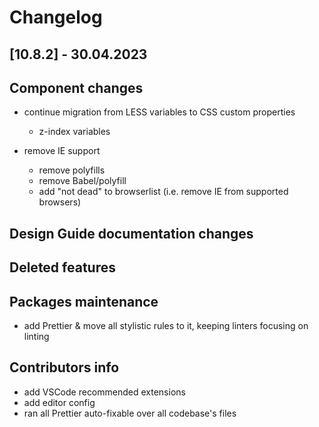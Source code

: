 # Changelog

## [10.8.2] - 30.04.2023

## Component changes

- continue migration from LESS variables to CSS custom properties

  - z-index variables

- remove IE support
  - remove polyfills
  - remove Babel/polyfill
  - add "not dead" to browserlist (i.e. remove IE from supported browsers)

## Design Guide documentation changes

## Deleted features

## Packages maintenance

- add Prettier &amp; move all stylistic rules to it, keeping linters focusing on linting

## Contributors info

- add VSCode recommended extensions
- add editor config
- ran all Prettier auto-fixable over all codebase's files
